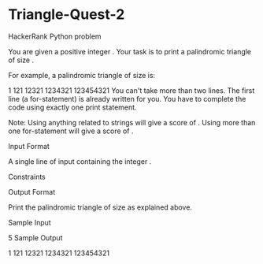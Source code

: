 # Triangle-Quest-2
HackerRank Python problem

You are given a positive integer .
Your task is to print a palindromic triangle of size .

For example, a palindromic triangle of size  is:

1
121
12321
1234321
123454321
You can't take more than two lines. The first line (a for-statement) is already written for you.
You have to complete the code using exactly one print statement.

Note:
Using anything related to strings will give a score of .
Using more than one for-statement will give a score of .

Input Format

A single line of input containing the integer .

Constraints

Output Format

Print the palindromic triangle of size  as explained above.

Sample Input

5
Sample Output

1
121
12321
1234321
123454321
